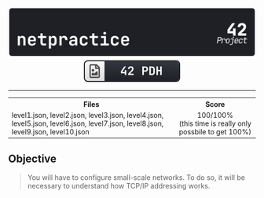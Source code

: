 <div align="center">
	<img src="https://github.com/gawbsouza/42-pdh/blob/main/dark/netpractice_dark.svg">
	<br>
	<a href="https://github.com/gawbsouza/42-pdh">
		<img src="https://github.com/gawbsouza/42-pdh/blob/main/badge/42pdh_badge.svg">
	</a>
</div>

---
<table>
	<tr>
		<th style="font-weight:bold">
			Files
		</th>
		<th style="font-weight:bold">
			Score
		</th>
	</tr>
	<tr>
		<td>
			level1.json,
			level2.json,
			level3.json,
			level4.json,
			level5.json,
			level6.json,
			level7.json,
			level8.json,
			level9.json,
			level10.json
		</td>
		<td align="center">
			100/100%
			<br>
			(this time is really only possbile to get 100%)
		</td>
	</tr>
</table>

## Objective

>You will have to configure small-scale networks. To do so, it will be necessary to understand how TCP/IP addressing works.
